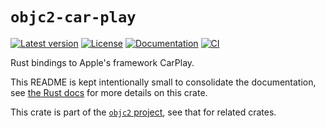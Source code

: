 # `objc2-car-play`

[![Latest version](https://badgen.net/crates/v/objc2-car-play)](https://crates.io/crates/objc2-car-play)
[![License](https://badgen.net/badge/license/Zlib%20OR%20Apache-2.0%20OR%20MIT/blue)](../../LICENSE.md)
[![Documentation](https://docs.rs/objc2-car-play/badge.svg)](https://docs.rs/objc2-car-play/)
[![CI](https://github.com/madsmtm/objc2/actions/workflows/ci.yml/badge.svg)](https://github.com/madsmtm/objc2/actions/workflows/ci.yml)

Rust bindings to Apple's framework CarPlay.

This README is kept intentionally small to consolidate the documentation, see
[the Rust docs](https://docs.rs/objc2-car-play/) for more details on this crate.

This crate is part of the [`objc2` project](https://github.com/madsmtm/objc2),
see that for related crates.
